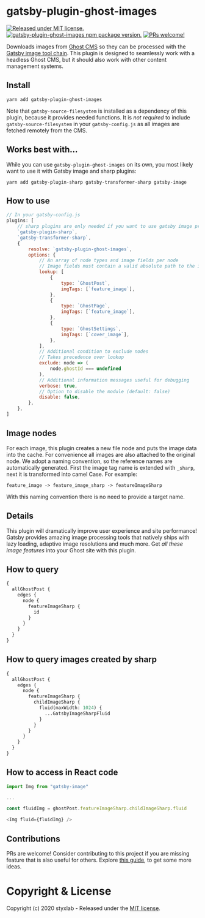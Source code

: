 # gatsby-plugin-ghost-images
[![Released under MIT license.](https://badgen.net/github/license/micromatch/micromatch)](https://github.com/styxlab/gatsby-theme-try-ghost/blob/master/LICENSE)
[![gatsby-plugin-ghost-images npm package version.](https://badgen.net/npm/v/gatsby-plugin-ghost-images)](https://www.npmjs.org/package/gatsby-plugin-ghost-images)
[![PRs welcome!](https://img.shields.io/badge/PRs-welcome-brightgreen.svg)]()

Downloads images from [Ghost CMS](https://ghost.org/changelog/jamstack/) so they can be processed with the [Gatsby image tool chain](https://www.gatsbyjs.org/docs/working-with-images/). This plugin is designed to seamlessly work with a headless Ghost CMS, but it should also work with other content management systems.

## Install

`yarn add gatsby-plugin-ghost-images`

Note that `gatsby-source-filesystem` is installed as a dependency of this plugin, because it provides needed functions. It is *not required* to include `gatsby-source-filesystem` in your `gatsby-config.js` as all images are fetched remotely from the CMS.


## Works best with...

While you can use `gatsby-plugin-ghost-images` on its own, you most likely want to use it with Gatsby image and sharp plugins:

`yarn add gatsby-plugin-sharp gatsby-transformer-sharp gatsby-image`


## How to use

```javascript
// In your gatsby-config.js
plugins: [
    // sharp plugins are only needed if you want to use gatsby image processing tools
    `gatsby-plugin-sharp`,
    `gatsby-transformer-sharp`,
    {
        resolve: `gatsby-plugin-ghost-images`,
        options: {
            // An array of node types and image fields per node
            // Image fields must contain a valid absolute path to the image to be downloaded
            lookup: [
                {
                    type: `GhostPost`,
                    imgTags: [`feature_image`],
                },
                {
                    type: `GhostPage`,
                    imgTags: [`feature_image`],
                },
                {
                    type: `GhostSettings`,
                    imgTags: [`cover_image`],
                },
            ],
            // Additional condition to exclude nodes 
            // Takes precedence over lookup
            exclude: node => (
                node.ghostId === undefined
            ),
            // Additional information messages useful for debugging
            verbose: true,
            // Option to disable the module (default: false)
            disable: false,
        },
    },
]      
```


## Image nodes

For each image, this plugin creates a new file node and puts the image data into the cache. For convenience all images are also attached to the original node. We adopt a naming convention, so the reference names are automatically generated. First the image tag name is extended with `_sharp`, next it is transformed into camel Case. For example:

```
feature_image -> feature_image_sharp -> featureImageSharp
```

With this naming convention there is no need to provide a target name.


## Details

This plugin will dramatically improve user experience and site performance! Gatsby provides amazing image processing tools that natively ships with lazy loading, adaptive image resolutions and much more. Get *all these image features* into your Ghost site with this plugin.


## How to query

```graphql
{
  allGhostPost {
    edges {
      node {
        featureImageSharp {
          id
        }
      }
    }
  }
}
```

## How to query images created by sharp

```graphql
{
  allGhostPost {
    edges {
      node {
        featureImageSharp {
          childImageSharp {
            fluid(maxWidth: 1024) {
              ...GatsbyImageSharpFluid
            }
          }
        }
      }
    }
  }
}
```

## How to access in React code

```javascript
import Img from "gatsby-image"

...

const fluidImg = ghostPost.featureImageSharp.childImageSharp.fluid

<Img fluid={fluidImg} />

```

## Contributions

PRs are welcome! Consider contributing to this project if you are missing feature that is also useful for others. Explore [this guide](https://github.com/styxlab/gatsby-theme-try-ghost/tree/master/CONTRIBUTING.md), to get some more ideas.


# Copyright & License

Copyright (c) 2020 styxlab - Released under the [MIT license](LICENSE).
